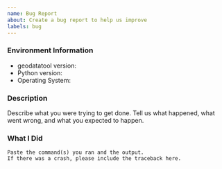 ```yaml
---
name: Bug Report
about: Create a bug report to help us improve
labels: bug
---
```


<!-- Please search existing issues to avoid creating duplicates. -->

### Environment Information

-   geodatatool version:
-   Python version:
-   Operating System:

### Description

Describe what you were trying to get done.
Tell us what happened, what went wrong, and what you expected to happen.

### What I Did

```
Paste the command(s) you ran and the output.
If there was a crash, please include the traceback here.
```
